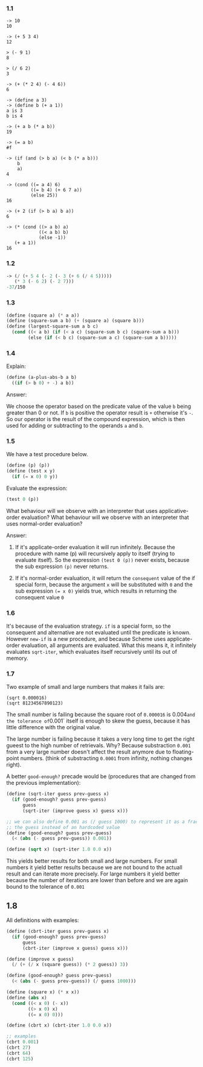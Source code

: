 ### 1.1

```
-> 10
10
```

```
-> (+ 5 3 4)
12
```

```
> (- 9 1)
8
```

```
> (/ 6 2)
3
```

```
-> (+ (* 2 4) (- 4 6))
6
```

```
-> (define a 3)
-> (define b (+ a 1))
a is 3
b is 4
```

```
-> (+ a b (* a b))
19
```

```
-> (= a b)
#f
```


```
-> (if (and (> b a) (< b (* a b)))
	b 
	a)
4
```

```
-> (cond ((= a 4) 6)
	  	 ((= b 4) (+ 6 7 a))
	  	 (else 25))
16
```

```
-> (+ 2 (if (> b a) b a))
6
```

```
-> (* (cond ((> a b) a) 
       	    ((< a b) b)
            (else -1)) 
   (+ a 1))
16
```


### 1.2


```lisp
-> (/ (+ 5 4 (- 2 (- 3 (+ 6 (/ 4 5)))))
   (* 3 (- 6 2) (- 2 7)))
-37/150
```

### 1.3

```lisp
(define (square a) (* a a))
(define (square-sum a b) (+ (square a) (square b)))
(define (largest-square-sum a b c)
  (cond ((< a b) (if (< a c) (square-sum b c) (square-sum a b)))
        (else (if (< b c) (square-sum a c) (square-sum a b)))))
```


### 1.4

Explain:

```lisp
(define (a-plus-abs-b a b) 
  ((if (> b 0) + -) a b))
```

Answer:

We choose the operator based on the predicate value of the value `b` being
greater than 0 or not. If `b` is positive the operator result is `+` otherwise
it's `-`.  So our operator is the result of the compound expression, which is
then used for adding or subtracting to the operands `a` and `b`.


### 1.5

We have a test procedure below. 

```lisp
(define (p) (p)) 
(define (test x y)
  (if (= x 0) 0 y))
```

Evaluate the expression:

```lisp
(test 0 (p))
```

What behaviour will we observe with an interpreter that uses applicative-order evaluation?
What behaviour will we observe with an interpreter that uses normal-order evaluation?

Answer:

1. If it's applicate-order evaluation it will run infinitely. Because the
procedure with name (p) will recursively apply to itself (trying to evaluate
itself). So the expression `(test 0 (p))` never exists, because the sub
expression `(p)` never returns.

2. If it's normal-order evaluation, it will return the `consequent` value of
the if special form, because the argument `x` will be substituted with `0`
and the sub expression `(= x 0)` yields true, which  results in returning the
consequent value `0`

### 1.6

It's because of the evaluation strategy. `if` is a special form, so the
consequent and alternative are not evaluated until the predicate is known.
However `new-if` is a new procedure, and because Scheme uses applicate-order
evaluation, all arguments are evaluated. What this means it, it infinitely
evaluates `sqrt-iter`, which evaluates itself recursively until its out of
memory.

### 1.7

Two example of small and large numbers that makes it fails are:

```
(sqrt 0.000016)
(sqrt 81234567890123)
```

The small number is failing because the square root of `0.000016` is 0.004` and
the tolerance of `0.001` itself is enough to skew the guess, because it has
little difference with the original value.

The large number is failing because it takes a very long time to get the right
gueest to the high number of retrievals. Why? Because substraction `0.001` from
a very large number doesn't affect the result anymore due to floating-point
numbers. (think of substracting `0.0001` from infinity, nothing changes right). 

A better `good-enough?` precade would be (procedures that are changed from the
previous implementation):

```lisp
(define (sqrt-iter guess prev-guess x)
  (if (good-enough? guess prev-guess)
      guess
      (sqrt-iter (improve guess x) guess x)))

;; we can also define 0.001 as (/ guess 1000) to represent it as a fraction of
;; the guess instead of an hardcoded value
(define (good-enough? guess prev-guess)
  (< (abs (- guess prev-guess)) 0.001))

(define (sqrt x) (sqrt-iter 1.0 0.0 x))
```

This yields better results for both small and large numbers. For small numbers
it yield better results because we are not bound to the actuall result and can
iterate more precisely. For large numbers it yield better because the number of
iterations are lower than before and we are again bound to the tolerance of
`0.001`


## 1.8

All definitions with examples:

```lisp
(define (cbrt-iter guess prev-guess x)
  (if (good-enough? guess prev-guess)
      guess
      (cbrt-iter (improve x guess) guess x)))

(define (improve x guess)
  (/ (+ (/ x (square guess)) (* 2 guess)) 3))

(define (good-enough? guess prev-guess)
  (< (abs (- guess prev-guess)) (/ guess 1000)))

(define (square x) (* x x))
(define (abs x)
  (cond ((< x 0) (- x))
        ((> x 0) x)
        ((= x 0) 0)))

(define (cbrt x) (cbrt-iter 1.0 0.0 x))

;; examples
(cbrt 0.001)
(cbrt 27)
(cbrt 64)
(cbrt 125)
```

